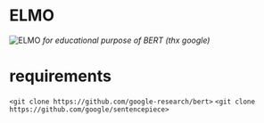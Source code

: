 # ELMO

![ELMO](https://user-images.githubusercontent.com/36359312/120644805-b4b64900-c4b2-11eb-9dae-749e4e4c3c2b.jpg)
*for educational purpose of BERT (thx google)* 

# requirements
`<git clone https://github.com/google-research/bert>`
`<git clone https://github.com/google/sentencepiece>`


